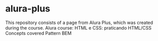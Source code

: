 ﻿# alura-plus
This repository consists of a page from Alura Plus, which was created during the course. 
Alura course: HTML e CSS: praticando HTML/CSS
Concepts covered
Pattern BEM
